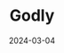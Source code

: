 ---
title: 'Godly'
link: https://godly.website
description: Astronomically good web design inspiration.
tags: [inspiration]
content-type: reference
date: 2024-03-04
---